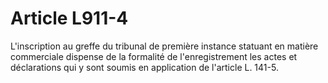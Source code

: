 # Article L911-4

L'inscription au greffe du tribunal de première instance statuant en matière commerciale dispense de la formalité de l'enregistrement les actes et déclarations qui y sont soumis en application de l'article L. 141-5.
